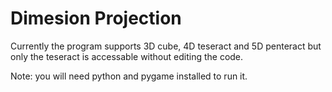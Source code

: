 # Dimesion Projection
 
Currently the program supports 3D cube, 4D teseract and 5D penteract but only the teseract is accessable without editing the code.

Note: you will need python and pygame installed to run it.